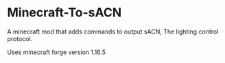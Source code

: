 # Minecraft-To-sACN

A minecraft mod that adds commands to output sACN, The lighting control protocol.

Uses minecraft forge version 1.16.5
